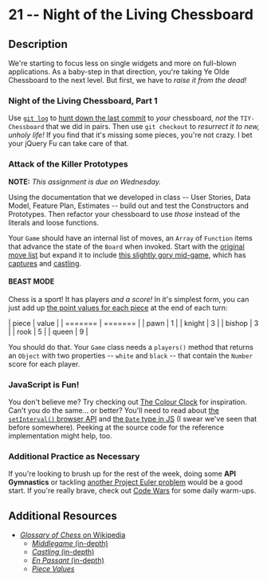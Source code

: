 # 21 -- Night of the Living Chessboard

## Description

We're starting to focus less on single widgets and more on full-blown applications. As a baby-step in that direction, you're taking Ye Olde Chessboard to the next level. But first, we have to _raise it from the dead!_

### Night of the Living Chessboard, Part 1

Use [`git log`](http://git-scm.com/docs/git-log) to [hunt down the last commit](http://git-scm.com/book/en/v2/Git-Basics-Viewing-the-Commit-History) to _your_ chessboard, _not_ the `TIY-Chessboard` that we did in pairs. Then use `git checkout` to _resurrect it to new, unholy life!_ If you find that it's missing some pieces, you're not crazy. I bet your jQuery Fu can take care of that.

### Attack of the Killer Prototypes

**NOTE:** _This assignment is due on Wednesday._

Using the documentation that we developed in class -- User Stories, Data Model, Feature Plan, Estimates -- build out and test the Constructors and Prototypes. Then refactor your chessboard to use _those_ instead of the literals and loose functions.

Your `Game` should have an internal list of moves, an `Array` of `Function` items that advance the state of the `Board` when invoked. Start with the [original move list](http://j.mp/1BSJj9W) but expand it to include [this slightly gory mid-game](http://j.mp/1zBsDGo), which has [captures](http://j.mp/1zBtaYR) and [castling](http://j.mp/1zBtdUO).

#### BEAST MODE

Chess is a sport! It has players _and a score!_ In it's simplest form, you can just add up [the point values for each piece](http://en.wikipedia.org/wiki/Chess_piece_relative_value) at the end of each turn:

| piece   | value   |
| ======= | ======= |
| pawn    | 1       |
| knight  | 3       |
| bishop  | 3       |
| rook    | 5       |
| queen   | 9       |

You should do that. Your `Game` class needs a `players()` method that returns an `Object` with two properties -- `white` and `black` -- that contain the `Number` score for each player.

### JavaScript is Fun!

You don't believe me? Try checking out [The Colour Clock](http://thecolourclock.co.uk) for inspiration. Can't you do the same... or better? You'll need to read about [the `setInterval()` browser API](http://en.wikipedia.org/wiki/Chess_piece_relative_value) and [the `Date` type in JS](https://developer.mozilla.org/en-US/docs/Web/JavaScript/Reference/Global_Objects/Date) (I swear we've seen that before somewhere). Peeking at the source code for the reference implementation might help, too.

### Additional Practice as Necessary

If you're looking to brush up for the rest of the week, doing some **API Gymnastics** or tackling [another Project Euler problem](http://projecteuler.net/problems) would be a good start. If you're really brave, check out [Code Wars](http://codewars.com) for some daily warm-ups.

## Additional Resources

* [_Glossary of Chess_ on Wikipedia](http://en.wikipedia.org/wiki/Glossary_of_chess)
  * [_Middlegame_ (in-depth)](http://en.wikipedia.org/wiki/Chess_middlegame)
  * [_Castling_ (in-depth)](http://en.wikipedia.org/wiki/Castling)
  * [_En Passant_ (in-depth)](http://en.wikipedia.org/wiki/En_passant)
  * [_Piece Values_](http://en.wikipedia.org/wiki/Chess_piece_relative_value)

